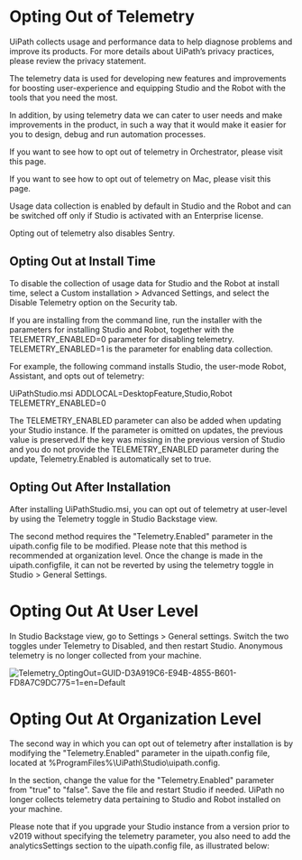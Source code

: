 ﻿# Opting Out of Telemetry

UiPath collects usage and performance data to help diagnose problems and improve its products. For more details about UiPath’s privacy practices, please review the privacy statement.

The telemetry data is used for developing new features and improvements for boosting user-experience and equipping Studio and the Robot with the tools that you need the most.

In addition, by using telemetry data we can cater to user needs and make improvements in the product, in such a way that it would make it easier for you to design, debug and run automation processes.

If you want to see how to opt out of telemetry in Orchestrator, please visit this page.

If you want to see how to opt out of telemetry on Mac, please visit this page.

Usage data collection is enabled by default in Studio and the Robot and can be switched off only if Studio is activated with an Enterprise license.

Opting out of telemetry also disables Sentry.

## Opting Out at Install Time

To disable the collection of usage data for Studio and the Robot at install time, select a Custom installation > Advanced Settings, and select the Disable Telemetry option on the Security tab.

If you are installing from the command line, run the installer with the parameters for installing Studio and Robot, together with the TELEMETRY_ENABLED=0 parameter for disabling telemetry. TELEMETRY_ENABLED=1 is the parameter for enabling data collection.

For example, the following command installs Studio, the user-mode Robot, Assistant, and opts out of telemetry:

UiPathStudio.msi ADDLOCAL=DesktopFeature,Studio,Robot TELEMETRY_ENABLED=0

The TELEMETRY_ENABLED parameter can also be added when updating your Studio instance. If the parameter is omitted on updates, the previous value is preserved.If the key was missing in the previous version of Studio and you do not provide the TELEMETRY_ENABLED parameter during the update, Telemetry.Enabled is automatically set to true.


## Opting Out After Installation

After installing UiPathStudio.msi, you can opt out of telemetry at
      user-level by using the Telemetry toggle in Studio Backstage view.

The second method requires the "Telemetry.Enabled" parameter in the
        uipath.config file to be modified. Please note that this method is
      recommended at organization level. Once the change is made in the
        uipath.configfile, it can not be reverted by using the telemetry toggle in
      Studio > General Settings.

# Opting Out At User Level

In Studio Backstage view, go to Settings > General settings. Switch
        the two toggles under Telemetry to Disabled, and then restart Studio.
        Anonymous telemetry is no longer collected from your machine.

![Telemetry_OptingOut=GUID-D3A919C6-E94B-4855-B601-FD8A7C9DC775=1=en=Default](/images/Telemetry_OptingOut=GUID-D3A919C6-E94B-4855-B601-FD8A7C9DC775=1=en=Default.png)

# Opting Out At Organization Level

The second way in which you can opt out of telemetry after installation is by modifying the
          "Telemetry.Enabled" parameter in the uipath.config file,
        located at %ProgramFiles%\UiPath\Studio\uipath.config.

<analyticsSettings>
  <add key="Telemetry.Enabled" value="true" />
</analyticsSettings>

In the <analyticsSettings> section, change the value for the
          "Telemetry.Enabled" parameter from "true" to
          "false". Save the file and restart Studio if needed. UiPath no longer
        collects telemetry data pertaining to Studio and Robot installed on your machine.

Please note that if you upgrade your Studio instance from a version prior to v2019 without
        specifying the telemetry parameter, you also need to add the
          analyticsSettings section to the uipath.config file, as
        illustrated below:

<configSections>
  <section name="analyticsSettings" type="System.Configuration.AppSettingsSection" />
</configSections>

